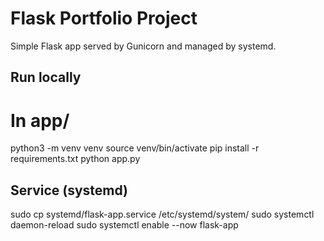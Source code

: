 # Flask Portfolio Project

Simple Flask app served by Gunicorn and managed by systemd.

## Run locally
# In app/
python3 -m venv venv
source venv/bin/activate
pip install -r requirements.txt
python app.py

## Service (systemd)
sudo cp systemd/flask-app.service /etc/systemd/system/
sudo systemctl daemon-reload
sudo systemctl enable --now flask-app

